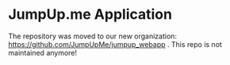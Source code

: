 JumpUp.me Application
=======================

The repository was moved to our new organization: https://github.com/JumpUpMe/jumpup_webapp .
This repo is not maintained anymore!
